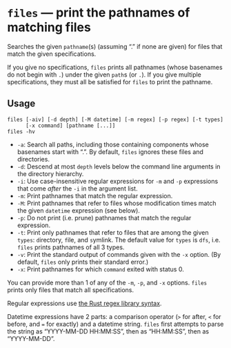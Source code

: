 # `files` — print the pathnames of matching files

Searches the given `pathname`(s) (assuming “.” if none are given) for files that
match the given specifications.

If you give no specifications, `files` prints all pathnames (whose basenames do
not begin with `.`) under the given `path`s (or `.`). If you give multiple
specifications, they must all be satisfied for `files` to print the pathname.

## Usage

```
files [-aiv] [-d depth] [-M datetime] [-m regex] [-p regex] [-t types]
      [-x command] [pathname [...]]
files -hv
```

* `-a`: Search all paths, including those containing components whose basenames
  start with “.”. By default, `files` ignores these files and directories.
* `-d`: Descend at most `depth` levels below the command line arguments in the
  directory hierarchy.
* `-i`: Use case-insensitive regular expressions for `-m` and `-p` expressions
  that come *after* the `-i` in the argument list.
* `-m`: Print pathnames that match the regular expression.
* `-M`: Print pathnames that refer to files whose modification times match the
  given `datetime` expression (see below).
* `-p`: Do not print (i.e. prune) pathnames that match the regular expression.
* `-t`: Print only pathnames that refer to files that are among the given
  `types`: `d`irectory, `f`ile, and `s`ymlink. The default value for
  `types` is `dfs`, i.e. `files` prints pathnames of all 3 types.
* `-v`: Print the standard output of commands given with the `-x` option. (By
  default, `files` only prints their standard error.)
* `-x`: Print pathnames for which `command` exited with status 0.

You can provide more than 1 of any of the `-m`, `-p`, and `-x` options. `files`
prints only files that match all specifications.

Regular expressions use [the Rust regex library
syntax](https://docs.rs/regex/latest/regex/).

Datetime expressions have 2 parts: a comparison operator (`>` for after, `<` for
before, and `=` for exactly) and a datetime string. `files` first attempts to
parse the string as “YYYY-MM-DD HH:MM:SS”, then as “HH:MM:SS”, then as
“YYYY-MM-DD”.
